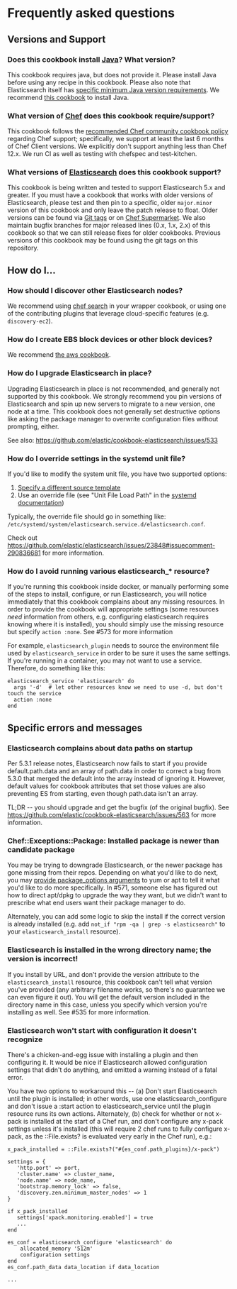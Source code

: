 # Frequently asked questions

## Versions and Support

### Does this cookbook install [Java](https://www.java.com/en/)? What version?

This cookbook requires java, but does not provide it. Please install Java before using any recipe in this cookbook. Please also note that Elasticsearch itself has [specific minimum Java version requirements](https://www.elastic.co/guide/en/elasticsearch/reference/current/setup.html#jvm-version). We recommend [this cookbook](https://github.com/agileorbit-cookbooks/java) to install Java.

### What version of [Chef](https://www.chef.io/) does this cookbook require/support?

This cookbook follows the [recommended Chef community cookbook policy](https://github.com/chef/chef-rfc/blob/master/rfc092-dependency-update-cadence.md#cookbook-and-ecosystem-tooling-support) regarding Chef support; specifically, we support at least the last 6 months of Chef Client versions. We explicitly don't support anything less than Chef 12.x. We run CI as well as testing with chefspec and test-kitchen.

### What versions of [Elasticsearch](https://www.elastic.co/products/elasticsearch) does this cookbook support?

This cookbook is being written and tested to support Elasticsearch 5.x and greater. If you must have a cookbook that works with older versions of Elasticsearch, please test and then pin to a specific, older `major.minor` version of this cookbook and only leave the patch release to float. Older versions can be found via [Git tags](https://github.com/elastic/cookbook-elasticsearch/tags) or on [Chef Supermarket](https://supermarket.chef.io/cookbooks/elasticsearch). We also maintain bugfix branches for major released lines (0.x, 1.x, 2.x) of this cookbook so that we can still release fixes for older cookbooks. Previous versions of this cookbook may be found using the git tags on this repository.

## How do I...

### How should I discover other Elasticsearch nodes?

We recommend using [chef search](https://docs.chef.io/chef_search.html) in your wrapper cookbook, or using one of the contributing plugins that leverage cloud-specific features (e.g. `discovery-ec2`).

### How do I create EBS block devices or other block devices?

We recommend [the aws cookbook](https://github.com/chef-cookbooks/aws).

### How do I upgrade Elasticsearch in place?

Upgrading Elasticsearch in place is not recommended, and generally not supported by this cookbook. We strongly recommend you pin versions of Elasticsearch and spin up new servers to migrate to a new version, one node at a time. This cookbook does not generally set destructive options like asking the package manager to overwrite configuration files without prompting, either.

See also: https://github.com/elastic/cookbook-elasticsearch/issues/533

### How do I override settings in the systemd unit file?

If you'd like to modify the system unit file, you have two supported options:
1. [Specify a different source template ](https://github.com/elastic/cookbook-elasticsearch/blob/master/libraries/resource_service.rb#L26-L27)
1. Use an override file (see "Unit File Load Path" in the [systemd documentation](https://www.freedesktop.org/software/systemd/man/systemd.unit.html))

Typically, the override file should go in something like: `/etc/systemd/system/elasticsearch.service.d/elasticsearch.conf`.

Check out https://github.com/elastic/elasticsearch/issues/23848#issuecomment-290836681 for more information.

### How do I avoid running various elasticsearch_* resource?

If you're running this cookbook inside docker, or manually performing some of the steps to install, configure, or run Elasticsearch, you will notice immediately that this cookbook complains about any missing resources. In order to provide the cookbook will appropriate settings (some resources _need_ information from others, e.g. configuring elasticsearch requires knowing where it is installed), you should simply use the missing resource but specify `action :none`. See #573 for more information

For example, `elasticsearch_plugin` needs to source the environment file used by `elasticsearch_service` in order to be sure it uses the same settings. If you're running in a container, you may not want to use a service. Therefore, do something like this:

```
elasticsearch_service 'elasticsearch' do
  args '-d'  # let other resources know we need to use -d, but don't touch the service
  action :none
end
```

## Specific errors and messages

### Elasticsearch complains about data paths on startup

Per 5.3.1 release notes, Elasticsearch now fails to start if you provide default.path.data and an array of path.data in order to correct a bug from 5.3.0 that merged the default into the array instead of ignoring it. However, default values for cookbook attributes that set those values are also preventing ES from starting, even though path.data isn't an array.

TL;DR -- you should upgrade and get the bugfix (of the original bugfix). See https://github.com/elastic/cookbook-elasticsearch/issues/563 for more information.

### Chef::Exceptions::Package: Installed package is newer than candidate package

You may be trying to downgrade Elasticsearch, or the newer package has gone missing from their repos. Depending on what you'd like to do next, you may [provide package_options arguments](https://github.com/elastic/cookbook-elasticsearch/blob/master/libraries/resource_install.rb#L27) to yum or apt to tell it what you'd like to do more specifically. In #571, someone else has figured out how to direct apt/dpkg to upgrade the way they want, but we didn't want to prescribe what end users want their package manager to do.

Alternately, you can add some logic to skip the install if the correct version is already installed (e.g. add `not_if "rpm -qa | grep -s elasticsearch"` to your `elasticsearch_install` resource).

### Elasticsearch is installed in the wrong directory name; the version is incorrect!

If you install by URL, and don't provide the version attribute to the `elasticsearch_install` resource, this cookbook can't tell what version you've provided (any arbitrary filename works, so there's no guarantee we can even figure it out). You will get the default version included in the directory name in this case, unless you specify which version you're installing as well. See #535 for more information.

### Elasticsearch won't start with configuration it doesn't recognize

There's a chicken-and-egg issue with installing a plugin and then configuring it. It would be nice if Elasticsearch allowed configuration settings that didn't do anything, and emitted a warning instead of a fatal error.

You have two options to workaround this -- (a) Don't start Elasticsearch until the plugin is installed; in other words, use one elasticsearch_configure and don't issue a :start action to elasticsearch_service until the plugin resource runs its own actions. Alternately, (b) check for whether or not x-pack is installed at the start of a Chef run, and don't configure any x-pack settings unless it's installed (this will require 2 chef runs to fully configure x-pack, as the ::File.exists? is evaluated very early in the Chef run), e.g.:
```
x_pack_installed = ::File.exists?("#{es_conf.path_plugins}/x-pack")

settings = {
   'http.port' => port,
   'cluster.name' => cluster_name,
   'node.name' => node_name,
   'bootstrap.memory_lock' => false,
   'discovery.zen.minimum_master_nodes' => 1
}

if x_pack_installed
   settings['xpack.monitoring.enabled'] = true
   ...
end

es_conf = elasticsearch_configure 'elasticsearch' do
    allocated_memory '512m'
    configuration settings
end
es_conf.path_data data_location if data_location

...
```
